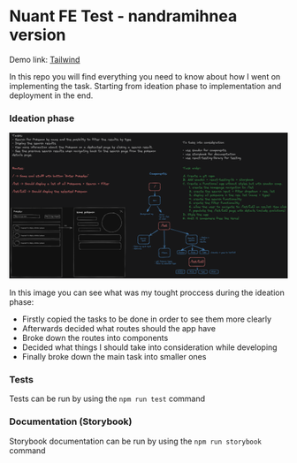# Nuant FE Test - nandramihnea version

Demo link: [Tailwind](https://tailwindcss.com/)

In this repo you will find everything you need to know about how I went on implementing the task.
Starting from ideation phase to implementation and deployment in the end.

### Ideation phase

![Screenshot](ideation.png)

In this image you can see what was my tought proccess during the ideation phase:

- Firstly copied the tasks to be done in order to see them more clearly
- Afterwards decided what routes should the app have
- Broke down the routes into components
- Decided what things I should take into consideration while developing
- Finally broke down the main task into smaller ones

### Tests

Tests can be run by using the `npm run test` command

### Documentation (Storybook)

Storybook documentation can be run by using the `npm run storybook` command
